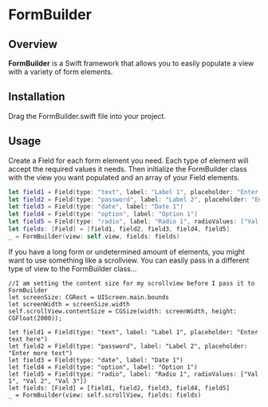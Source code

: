 # FormBuilder

## Overview
**FormBuilder** is a Swift framework that allows you to easily populate a view with a variety of form elements.

## Installation
Drag the FormBuilder.swift file into your project.

## Usage
Create a Field for each form element you need. Each type of element will accept the required values it needs. Then initialize the FormBuilder class with the view you want populated and an array of your Field elements.

```swift
let field1 = Field(type: "text", label: "Label 1", placeholder: "Enter text here")
let field2 = Field(type: "password", label: "Label 2", placeholder: "Enter more text")
let field3 = Field(type: "date", label: "Date 1")
let field4 = Field(type: "option", label: "Option 1")
let field5 = Field(type: "radio", label: "Radio 1", radioValues: ["Val 1", "Val 2", "Val 3"])
let fields: [Field] = [field1, field2, field3, field4, field5]
_ = FormBuilder(view: self.view, fields: fields)
```

If you have a long form or undetermined amount of elements, you might want to use something like a scrollview. You can easily pass in a different type of view to the FormBuilder class...
```
//I am setting the content size for my scrollview before I pass it to FormBuilder
let screenSize: CGRect = UIScreen.main.bounds
let screenWidth = screenSize.width
self.scrollView.contentSize = CGSize(width: screenWidth, height: CGFloat(2000));
        
let field1 = Field(type: "text", label: "Label 1", placeholder: "Enter text here")
let field2 = Field(type: "password", label: "Label 2", placeholder: "Enter more text")
let field3 = Field(type: "date", label: "Date 1")
let field4 = Field(type: "option", label: "Option 1")
let field5 = Field(type: "radio", label: "Radio 1", radioValues: ["Val 1", "Val 2", "Val 3"])
let fields: [Field] = [field1, field2, field3, field4, field5]
_ = FormBuilder(view: self.scrollView, fields: fields)
```


